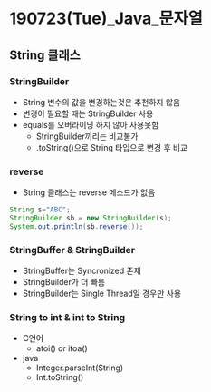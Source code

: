 # 190723(Tue)_Java\_문자열

## String 클래스

### StringBuilder

- String 변수의 값을 변경하는것은 추천하지 않음
- 변경이 필요할 때는 StringBuilder 사용
- equals를 오버라이딩 하지 않아 사용못함
  - StringBuilder끼리는 비교불가
  - .toString()으로 String 타입으로 변경 후 비교

### reverse

- String 클래스는 reverse 메소드가 없음

```java
String s="ABC";
StringBuilder sb = new StringBuilder(s);
System.out.println(sb.reverse());
```



### StringBuffer & StringBuilder

- StringBuffer는 Syncronized 존재
- StringBuilder가 더 빠름
- StringBuilder는 Single Thread일 경우만 사용

### String to int & int to String

- C언어
  - atoi() or itoa()
- java
  - Integer.parseInt(String)
  - Int.toString()